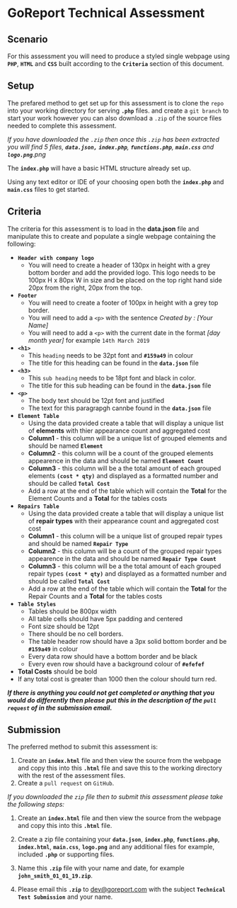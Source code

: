# GoReport Technical Assessment

## Scenario

For this assessment you will need to produce a styled single webpage using **`PHP`**, **`HTML`** and **`CSS`** built according to the  **`Criteria`** section of this document.

## Setup

The prefared method to get set up for this assessment is to clone the `repo` into your working directory for serving **`.php`** files. and create a `git branch` to start your work however you can also download a `.zip` of the source files needed to complete this assessment.

_If you have downloaded the `.zip` then once this `.zip` has been extracted you will find 5 files, **`data.json,`** **`index.php`**,  **`functions.php`**, **`main.css`** and **`logo.png`**.png_

The **`index.php`** will have a basic HTML structure already set up.

Using any text editor or IDE of your choosing open both the **`index.php`** and **`main.css`** files to get started.

## Criteria

The criteria for this assessment is to load in the **data.json** file and manipulate this to create and populate a single webpage containing the following:

- **`Header with company logo`**
  - You will need to create a header of 130px in height with a grey bottom border and add the provided logo. This logo needs to be 100px H x 80px W in size and be placed on the top right hand side 20px from the right, 20px from the top.
- **`Footer`**
  - You will need to create a footer of 100px in height with a grey top border.
  - You will need to add a `<p>` with the sentence _Created by : [Your Name]_
  - You will need to add a `<p>` with the current date in the format _[day month year]_ for example `14th March 2019`
- **`<h1>`**
  - This `heading` needs to be 32pt font and **`#159a49`** in colour
  - The title for this heading can be found in the **`data.json`** file
- **`<h3>`**
  - This `sub heading` needs to be 18pt font and black in color.
  - The title for this sub heading can be found in the **`data.json`** file
- **`<p>`**
  - The body text should be 12pt font and justified
  - The text for this paragrapgh cannbe found in the **`data.json`** file
- **`Element Table`**
  - Using the data provided create a table that will display a unique list of **elements** with thier appearance count and aggregated cost
  - **Column1** - this column will be a unique list of grouped elements and should be named **`Element`**
  - **Column2** - this column will be a count of the grouped elements appearence in the data and should be named **`Element Count`**
  - **Column3** - this column will be a the total amount of each grouped elements **`(cost * qty)`** and displayed as a formatted number and should be called **`Total Cost`**
  - Add a row at the end of the table which will contain the **Total** for the Element Counts and a **Total** for the tables costs
- **`Repairs Table`**
  - Using the data provided create a table that will display a unique list of **repair types** with their appearance count and aggregated cost
cost
  - **Column1** - this column will be a unique list of grouped repair types and should be named **`Repair Type`**
  - **Column2** - this column will be a count of the grouped repair types appearence in the data and should be named **`Repair Type Count`**
  - **Column3** - this column will be a the total amount of each grouped repair types **`(cost * qty)`** and displayed as a formatted number and should be called **`Total Cost`**
  - Add a row at the end of the table which will contain the **Total** for the Repair Counts and a **Total** for the tables costs
- **`Table Styles`**
  - Tables should be 800px width
  - All table cells should have 5px padding and centered
  - Font size should be 12pt
  - There should be no cell borders.
  - The table header row should have a 3px solid bottom border and be **`#159a49`** in colour
  - Every data row should have a bottom border and be black
  - Every even row should have a background colour of **`#efefef`**
 - **Total Costs** should be bold
  - If any total cost is greater than 1000 then the colour should turn red.

**_If there is anything you could not get completed or anything that you would do differently then please put this in the description of the `pull request` of in the submission email._**

## Submission

The preferred method to submit this assessment is:
1. Create an **`index.html`** file and then view the source from the webpage and copy this into this **`.html`** file and save this to the working directory with the rest of the assessment files.
2. Create a `pull request` on `GitHub`.

_If you downloaded the `zip` file then to submit this assessment please take the following steps:_

1. Create an **`index.html`** file and then view the source from the webpage and copy this into this **`.html`** file.

2. Create a zip file containing your **`data.json`**, **`index.php`**, **`functions.php`**, **`index.html`**, **`main.css`**, **`logo.png`** and any additional files for example, included **`.php`** or supporting files.

3. Name this **`.zip`** file with your name and date, for example **`john_smith_01_01_19.zip`**.

4. Please email this **`.zip`** to [dev@goreport.com](dev@goreport.com) with the subject **`Technical Test Submission`** and your name.
